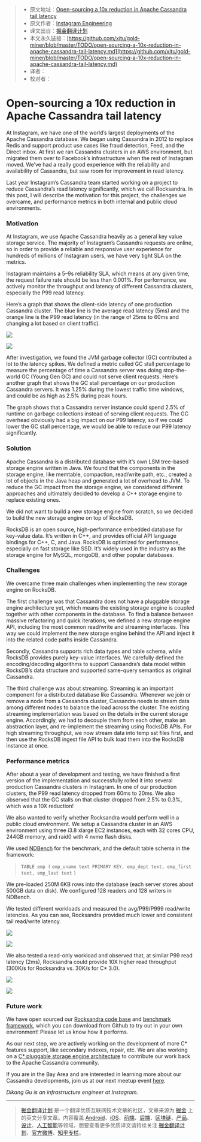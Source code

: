 > * 原文地址：[Open-sourcing a 10x reduction in Apache Cassandra tail latency](https://engineering.instagram.com/open-sourcing-a-10x-reduction-in-apache-cassandra-tail-latency-d64f86b43589)
> * 原文作者：[Instagram Engineering](https://engineering.instagram.com/@InstagramEng?source=post_header_lockup)
> * 译文出自：[掘金翻译计划](https://github.com/xitu/gold-miner)
> * 本文永久链接：[https://github.com/xitu/gold-miner/blob/master/TODO/open-sourcing-a-10x-reduction-in-apache-cassandra-tail-latency.md](https://github.com/xitu/gold-miner/blob/master/TODO/open-sourcing-a-10x-reduction-in-apache-cassandra-tail-latency.md)
> * 译者：
> * 校对者：

# Open-sourcing a 10x reduction in Apache Cassandra tail latency

At Instagram, we have one of the world’s largest deployments of the Apache Cassandra database. We began using Cassandra in 2012 to replace Redis and support product use cases like fraud detection, Feed, and the Direct inbox. At first we ran Cassandra clusters in an AWS environment, but migrated them over to Facebook’s infrastructure when the rest of Instagram moved. We’ve had a really good experience with the reliability and availability of Cassandra, but saw room for improvement in read latency.

Last year Instagram’s Cassandra team started working on a project to reduce Cassandra’s read latency significantly, which we call Rocksandra. In this post, I will describe the motivation for this project, the challenges we overcame, and performance metrics in both internal and public cloud environments.

### Motivation

At Instagram, we use Apache Cassandra heavily as a general key value storage service. The majority of Instagram’s Cassandra requests are online, so in order to provide a reliable and responsive user experience for hundreds of millions of Instagram users, we have very tight SLA on the metrics.

Instagram maintains a 5–9s reliability SLA, which means at any given time, the request failure rate should be less than 0.001%. For performance, we actively monitor the throughput and latency of different Cassandra clusters, especially the P99 read latency.

Here’s a graph that shows the client-side latency of one production Cassandra cluster. The blue line is the average read latency (5ms) and the orange line is the P99 read latency (in the range of 25ms to 60ms and changing a lot based on client traffic).

![](https://cdn-images-1.medium.com/max/800/1*Scn1Nm33oukOJpUd4Ukszw.png)

![](https://cdn-images-1.medium.com/max/800/1*ItBORNwCXce82ZNX6qf6Vg.png)

After investigation, we found the JVM garbage collector (GC) contributed a lot to the latency spikes. We defined a metric called GC stall percentage to measure the percentage of time a Cassandra server was doing stop-the-world GC (Young Gen GC) and could not serve client requests. Here’s another graph that shows the GC stall percentage on our production Cassandra servers. It was 1.25% during the lowest traffic time windows, and could be as high as 2.5% during peak hours.

The graph shows that a Cassandra server instance could spend 2.5% of runtime on garbage collections instead of serving client requests. The GC overhead obviously had a big impact on our P99 latency, so if we could lower the GC stall percentage, we would be able to reduce our P99 latency significantly.

### Solution

Apache Cassandra is a distributed database with it’s own LSM tree-based storage engine written in Java. We found that the components in the storage engine, like memtable, compaction, read/write path, etc., created a lot of objects in the Java heap and generated a lot of overhead to JVM. To reduce the GC impact from the storage engine, we considered different approaches and ultimately decided to develop a C++ storage engine to replace existing ones.

We did not want to build a new storage engine from scratch, so we decided to build the new storage engine on top of RocksDB.

RocksDB is an open source, high-performance embedded database for key-value data. It’s written in C++, and provides official API language bindings for C++, C, and Java. RocksDB is optimized for performance, especially on fast storage like SSD. It’s widely used in the industry as the storage engine for MySQL, mongoDB, and other popular databases.

### Challenges

We overcame three main challenges when implementing the new storage engine on RocksDB.

The first challenge was that Cassandra does not have a pluggable storage engine architecture yet, which means the existing storage engine is coupled together with other components in the database. To find a balance between massive refactoring and quick iterations, we defined a new storage engine API, including the most common read/write and streaming interfaces. This way we could implement the new storage engine behind the API and inject it into the related code paths inside Cassandra.

Secondly, Cassandra supports rich data types and table schema, while RocksDB provides purely key-value interfaces. We carefully defined the encoding/decoding algorithms to support Cassandra’s data model within RocksDB’s data structure and supported same-query semantics as original Cassandra.

The third challenge was about streaming. Streaming is an important component for a distributed database like Cassandra. Whenever we join or remove a node from a Cassandra cluster, Cassandra needs to stream data among different nodes to balance the load across the cluster. The existing streaming implementation was based on the details in the current storage engine. Accordingly, we had to decouple them from each other, make an abstraction layer, and re-implement the streaming using RocksDB APIs. For high streaming throughput, we now stream data into temp sst files first, and then use the RocksDB ingest file API to bulk load them into the RocksDB instance at once.

### Performance metrics

After about a year of development and testing, we have finished a first version of the implementation and successfully rolled it into several production Cassandra clusters in Instagram. In one of our production clusters, the P99 read latency dropped from 60ms to 20ms. We also observed that the GC stalls on that cluster dropped from 2.5% to 0.3%, which was a 10X reduction!

We also wanted to verify whether Rocksandra would perform well in a public cloud environment. We setup a Cassandra cluster in an AWS environment using three i3.8 xlarge EC2 instances, each with 32 cores CPU, 244GB memory, and raid0 with 4 nvme flash disks.

We used [NDBench](https://github.com/Netflix/ndbench) for the benchmark, and the default table schema in the framework:

> `TABLE emp (`
> `emp_uname text PRIMARY KEY,
> emp_dept text,
> emp_first text,
> emp_last text`
> `)`

We pre-loaded 250M 6KB rows into the database (each server stores about 500GB data on disk). We configured 128 readers and 128 writers in NDBench.

We tested different workloads and measured the avg/P99/P999 read/write latencies. As you can see, Rocksandra provided much lower and consistent tail read/write latency.

![](https://cdn-images-1.medium.com/max/800/1*Mpvc-jd61xmcrE4aEth4NA.png)

![](https://cdn-images-1.medium.com/max/800/1*zZO7xeU8fsWosWbkev873g.png)

We also tested a read-only workload and observed that, at similar P99 read latency (2ms), Rocksandra could provide 10X higher read throughput (300K/s for Rocksandra vs. 30K/s for C* 3.0).

![](https://cdn-images-1.medium.com/max/800/1*E-2efj-mMo0dQWEvZyxn1g.png)

![](https://cdn-images-1.medium.com/max/800/1*d5gs5SJzq6laocevBqA1Bg.png)

### Future work

We have open sourced our [Rocksandra code base](https://github.com/Instagram/cassandra/tree/rocks_3.0) and [benchmark framework](https://github.com/Instagram/cassandra-aws-benchmark), which you can download from Github to try out in your own environment! Please let us know how it performs.

As our next step, we are actively working on the development of more C* features support, like secondary indexes, repair, etc. We are also working on a [C* pluggable storage engine architecture](https://issues.apache.org/jira/browse/CASSANDRA-13474) to contribute our work back to the Apache Cassandra community.

If you are in the Bay Area and are interested in learning more about our Cassandra developments, join us at our next meetup event [here](https://www.meetup.com/Apache-Cassandra-Bay-Area/events/248376266/).

_Dikang Gu is an infrastructure engineer at Instagram._


---

> [掘金翻译计划](https://github.com/xitu/gold-miner) 是一个翻译优质互联网技术文章的社区，文章来源为 [掘金](https://juejin.im) 上的英文分享文章。内容覆盖 [Android](https://github.com/xitu/gold-miner#android)、[iOS](https://github.com/xitu/gold-miner#ios)、[前端](https://github.com/xitu/gold-miner#前端)、[后端](https://github.com/xitu/gold-miner#后端)、[区块链](https://github.com/xitu/gold-miner#区块链)、[产品](https://github.com/xitu/gold-miner#产品)、[设计](https://github.com/xitu/gold-miner#设计)、[人工智能](https://github.com/xitu/gold-miner#人工智能)等领域，想要查看更多优质译文请持续关注 [掘金翻译计划](https://github.com/xitu/gold-miner)、[官方微博](http://weibo.com/juejinfanyi)、[知乎专栏](https://zhuanlan.zhihu.com/juejinfanyi)。
